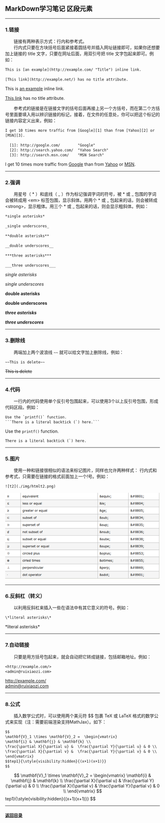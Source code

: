 ## MarkDown学习笔记 区段元素
---
### 1.链接

&emsp;&emsp;链接有两种表示方式：行内和参考式。  
&emsp;&emsp;行内式只要在方块括号后面紧接着圆括号并插入网址链接即可，如果你还想要加上链接的 title 文字，只要在网址后面，用双引号把 title 文字包起来即可。例如：
```
This is [an example](http://example.com/ "Title") inline link.

[This link](http://example.net/) has no title attribute.
```
This is [an example](http://example.com/ "Title") inline link.

[This link](http://example.net/) has no title attribute.

&emsp;&emsp;参考式的链接是在链接文字的括号后面再接上另一个方括号，而在第二个方括号里面要填入用以辨识链接的标记，接着，在文件的任意处，你可以把这个标记的链接内容定义出来，例如：
```
I get 10 times more traffic from [Google][1] than from [Yahoo][2] or [MSN][3].

  [1]: http://google.com/        "Google"
  [2]: http://search.yahoo.com/  "Yahoo Search"
  [3]: http://search.msn.com/    "MSN Search"
```
I get 10 times more traffic from [Google][1] than from [Yahoo][2] or [MSN][3].

  [1]: http://google.com/        "Google"
  [2]: http://search.yahoo.com/  "Yahoo Search"
  [3]: http://search.msn.com/    "MSN Search"

---
### 2.强调

&emsp;&emsp;用星号（ * ）和底线（ _ ）作为标记强调字词的符号，被 * 或 _ 包围的字词会被转成用 &lt;em> 标签包围，显示斜体。用两个 * 或 _ 包起来的话，则会被转成 &lt;strong>，显示粗体。用三个 * 或 _ 包起来的话，则会显示粗斜体。例如：
```
*single asterisks*

_single underscores_

**double asterisks**

__double underscores__

***three asterisks***

___three underscores___

```
*single asterisks*

_single underscores_

**double asterisks**

__double underscores__

***three asterisks***

___three underscores___

---
### 3.删除线

&emsp;&emsp;两端加上两个波浪线 `~~` 就可以给文字加上删除线，例如：
```
~~This is delete~~
```
~~This is delete~~

---
### 4.代码

&emsp;&emsp;一行内的代码使用单个反引号包围起来，可以使用3个以上反引号包围，形成代码区段。例如：
```
Use the `printf()` function.
```There is a literal backtick (`) here.```
```
Use the `printf()` function.
```
There is a literal backtick (`) here.  
```

---
### 5.图片

&emsp;&emsp;使用一种和链接很相似的语法来标记图片，同样也允许两种样式： 行内式和参考式，只需要在链接的格式前面加上一个!号。例如：
```
![t2](./img/htmlt2.png)
```
![t2](./img/htmlt2.png)

---
### 6.反斜杠（转义）

&emsp;&emsp;以利用反斜杠来插入一些在语法中有其它意义的符号。例如：
```
\*literal asterisks\*
```
\*literal asterisks\*

---
### 7.自动链接

&emsp;&emsp;只要是用方括号包起来，就会自动把它转成链接，包括邮箱地址。例如：
```
<http://example.com/>
<admin@ruixiaozi.com>
```
<http://example.com/>  
<admin@ruixiaozi.com>

---
### 8.公式

&emsp;&emsp;插入数学公式时，可以使用两个美元符 $$ 包裹 TeX 或 LaTeX 格式的数学公式来实现（注：需要前端渲染支持MathJax）。如下：
```
$$
\mathbf{V}_1 \times \mathbf{V}_2 =  \begin{vmatrix} 
\mathbf{i} & \mathbf{j} & \mathbf{k} \\
\frac{\partial X}{\partial u} &  \frac{\partial Y}{\partial u} & 0 \\
\frac{\partial X}{\partial v} &  \frac{\partial Y}{\partial v} & 0 \\
\end{vmatrix}
$$tep1}{\style{visibility:hidden}{(x+1)(x+1)}}
$$
```
$$
\mathbf{V}_1 \times \mathbf{V}_2 =  \begin{vmatrix} 
\mathbf{i} & \mathbf{j} & \mathbf{k} \\
\frac{\partial X}{\partial u} &  \frac{\partial Y}{\partial u} & 0 \\
\frac{\partial X}{\partial v} &  \frac{\partial Y}{\partial v} & 0 \\
\end{vmatrix}
$$tep1}{\style{visibility:hidden}{(x+1)(x+1)}}
$$


---
#### [返回目录](./)
